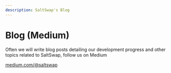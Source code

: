 ```yaml
---
description: SaltSwap's Blog
---
```


# Blog \(Medium\)

Often we will write blog posts detailing our development progress and other topics related to SaltSwap, follow us on Medium

[medium.com/@saltswap](https://medium.com/@saltswap)
